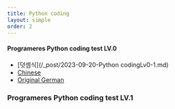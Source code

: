 ```yaml
---
title: Python coding
layout: simple
order: 2
---
```


#### Programeres Python coding test LV.0
- [덧셈식](/_post/2023-09-20-Python codingLv0-1.md)
- [Chinese](/literature/stories/Franz_Kafka/饥饿艺术家)
- [Original German](/literature/stories/Franz_Kafka/Ein_Hungerkuenstler)
  


### Programeres Python coding test LV.1

